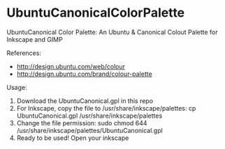 UbuntuCanonicalColorPalette
===========================

UbuntuCanonical Color Palette:
An Ubuntu & Canonical Colout Palette for Inkscape and GIMP

References:
- http://design.ubuntu.com/web/colour
- http://design.ubuntu.com/brand/colour-palette

Usage:
   1. Download the UbuntuCanonical.gpl in this repo
   2. For Inkscape, copy the file to /usr/share/inkscape/palettes:
      cp UbuntuCanonical.gpl /usr/share/inkscape/palettes
   3. Change the file permission:
      sudo chmod 644 /usr/share/inkscape/palettes/UbuntuCanonical.gpl
   4. Ready to be used! Open your inkscape
